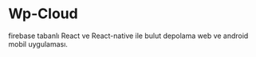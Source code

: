# Wp-Cloud
firebase tabanlı React ve React-native ile bulut depolama web ve android mobil uygulaması.
